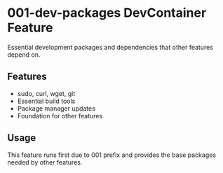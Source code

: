 # 001-dev-packages DevContainer Feature

Essential development packages and dependencies that other features depend on.

## Features

- sudo, curl, wget, git
- Essential build tools  
- Package manager updates
- Foundation for other features

## Usage

This feature runs first due to 001 prefix and provides the base packages needed by other features.

